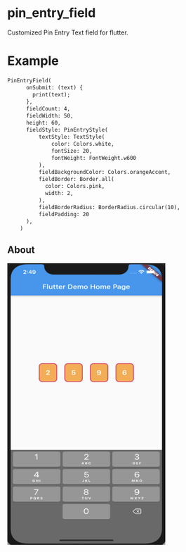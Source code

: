 # pin_entry_field
Customized Pin Entry Text field for flutter.

# Example

```
PinEntryField(
      onSubmit: (text) {
        print(text);
      },
      fieldCount: 4,
      fieldWidth: 50,
      height: 60,
      fieldStyle: PinEntryStyle(
          textStyle: TextStyle(
              color: Colors.white,
              fontSize: 20,
              fontWeight: FontWeight.w600
          ),
          fieldBackgroundColor: Colors.orangeAccent,
          fieldBorder: Border.all(
            color: Colors.pink,
            width: 2,
          ),
          fieldBorderRadius: BorderRadius.circular(10),
          fieldPadding: 20
      ),
    )
```
## About
<img src="images/1.png" width="360" height="640" />
